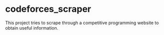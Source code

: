 # codeforces_scraper
This project tries to scrape through a competitive programming website to obtain useful information.
